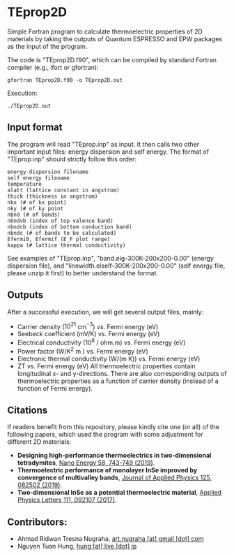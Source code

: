 # TEprop2D
Simple Fortran program to calculate thermoelectric properties of 2D materials by taking the outputs of Quantum ESPRESSO and EPW packages as the input of the program.

The code is "TEprop2D.f90", which can be compiled by standard Fortran compiler (e.g., ifort or gfortran):

`gfortran TEprop2D.f90 -o TEprop2D.out`

Execution:

`./TEprop2D.out`

## Input format

The program will read "TEprop.inp" as input. It then calls two other important input files: energy dispersion and self energy. The format of "TEprop.inp" should strictly follow this order:
```
energy dispersion filename
self energy filename
temperature
alatt (lattice constant in angstrom)
thick (thickness in angstrom)
nkx (# of kx point)
nky (# of ky point
nbnd (# of bands)
nbndvb (index of top valence band)
nbndcb (index of bottom conduction band)
nbndc (# of bands to be calculated)
Efermi0, Efermif (E_F plot range)
kappa (# lattice thermal conductivity)
```

See examples of "TEprop.inp", "band.eig-300K-200x200-0.00" (energy dispersion file), and "linewidth.elself-300K-200x200-0.00" (self energy file, please unzip it first) to better understand the format.

## Outputs

After a successful execution, we will get several output files, mainly:
- Carrier density ($10^21$ cm$^{-3}$) vs. Fermi energy (eV)
- Seebeck coefficient (mV/K) vs. Fermi energy (eV)
- Electrical conductivity ($10^8$ / ohm.m) vs. Fermi energy (eV)
- Power factor (W/K$^2$ m ) vs. Fermi energy (eV)
- Electronic thermal conductivity (W/(m K)) vs. Fermi energy (eV)
- ZT vs. Fermi energy (eV)
All thermoelectric properties contain longitudinal x- and y-directions. There are also corresponding outputs of thermoelectric properties as a function of carrier density (instead of a function of Fermi energy).

## Citations
If readers benefit from this repository, please kindly cite one (or all) of the following papers, which used the program with some adjustment for different 2D materials:
- <strong>Designing high-performance thermoelectrics in two-dimensional tetradymites</strong>, <a href="https://doi.org/10.1016/j.nanoen.2019.02.015">Nano Energy 58, 743-749 (2019)</a>.
- <strong>Thermoelectric performance of monolayer InSe improved by convergence of multivalley bands</strong>, <a href="https://aip.scitation.org/doi/10.1063/1.5040752">Journal of Applied Physics 125, 082502 (2019)</a>.
- <strong>Two-dimensional InSe as a potential thermoelectric material</strong>, <a href="https://aip.scitation.org/doi/10.1063/1.5001184">Applied Physics Letters 111, 092107 (2017)</a>.

## Contributors:
- Ahmad Ridwan Tresna Nugraha, <a href="mailto:art.nugraha@gmail.com">art.nugraha [at] gmail [dot] com</a>
- Nguyen Tuan Hung, <a href="mailto:hung@live.jp">hung [at] live [dot] jp</a>

